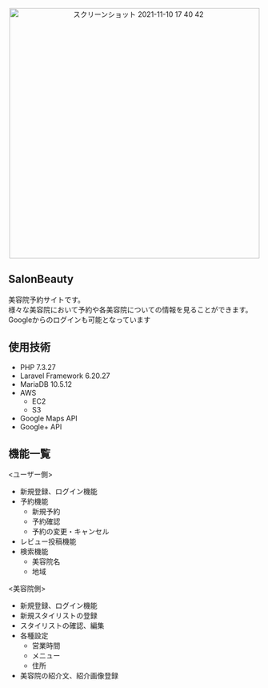 <p align="center"><a href="https://salon-reserve.herokuapp.com/" target="_blank"><img height="500" alt="スクリーンショット 2021-11-10 17 40 42" src="https://user-images.githubusercontent.com/82369122/141079370-333b68f7-5a3f-4937-8375-c778d5f73f49.png"></a></p>


## SalonBeauty

美容院予約サイトです。<br>
様々な美容院において予約や各美容院についての情報を見ることができます。<br>
Googleからのログインも可能となっています
        
## 使用技術

- PHP 7.3.27
- Laravel Framework 6.20.27
- MariaDB 10.5.12
- AWS
    - EC2
    - S3
- Google Maps API
- Google+ API


## 機能一覧

<ユーザー側>
- 新規登録、ログイン機能
- 予約機能
    - 新規予約
    - 予約確認
    - 予約の変更・キャンセル  
- レビュー投稿機能
- 検索機能
    - 美容院名
    - 地域

<美容院側>
- 新規登録、ログイン機能
- 新規スタイリストの登録
- スタイリストの確認、編集
- 各種設定
    - 営業時間
    - メニュー
    - 住所
- 美容院の紹介文、紹介画像登録 
